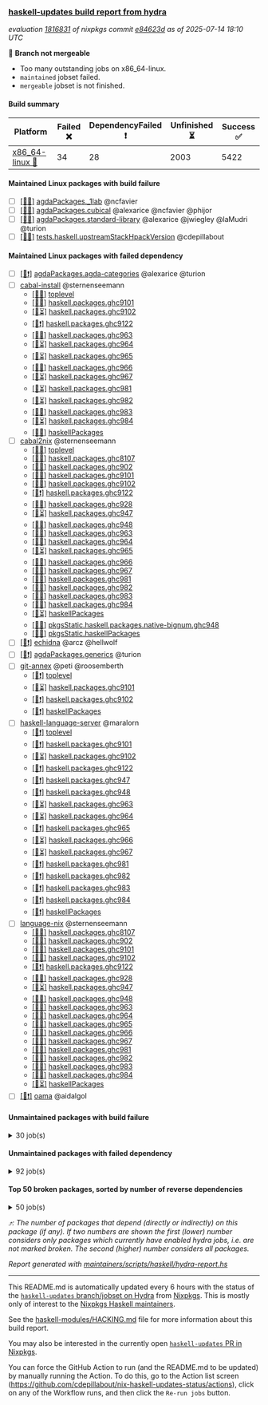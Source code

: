 ### [haskell-updates build report from hydra](https://hydra.nixos.org/jobset/nixpkgs/haskell-updates)
*evaluation [1816831](https://hydra.nixos.org/eval/1816831) of nixpkgs commit [e84623d](https://github.com/NixOS/nixpkgs/commits/e84623d33450a46eebc2b0ccdafef9d1e7f443cf) as of 2025-07-14 18:10 UTC*

🔴 **Branch not mergeable**
  * Too many outstanding jobs on x86_64-linux.
  * `maintained` jobset failed.
  * `mergeable` jobset is not finished.

#### Build summary

 | Platform | Failed ❌ | DependencyFailed ❗ | Unfinished ⏳ | Success ✅ | 
 | --- | --- | --- | --- | --- | 
 | [x86_64-linux 🐧](https://hydra.nixos.org/eval/1816831?filter=.x86_64-linux) | 34 | 28 | 2003 | 5422 | 
#### Maintained Linux packages with build failure
- [ ] [[🐧❌]](https://hydra.nixos.org/build/302351907) [agdaPackages._1lab](https://hydra.nixos.org/eval/1816831?filter=agdaPackages._1lab) @ncfavier
- [ ] [[🐧❌]](https://hydra.nixos.org/build/302351904) [agdaPackages.cubical](https://hydra.nixos.org/eval/1816831?filter=agdaPackages.cubical) @alexarice @ncfavier @phijor
- [ ] [[🐧❌]](https://hydra.nixos.org/build/302351901) [agdaPackages.standard-library](https://hydra.nixos.org/eval/1816831?filter=agdaPackages.standard-library) @alexarice @jwiegley @laMudri @turion
- [ ] [[🐧❌]](https://hydra.nixos.org/build/302300295) [tests.haskell.upstreamStackHpackVersion](https://hydra.nixos.org/eval/1816831?filter=tests.haskell.upstreamStackHpackVersion) @cdepillabout
#### Maintained Linux packages with failed dependency
- [ ] [[🐧❗]](https://hydra.nixos.org/build/302351903) [agdaPackages.agda-categories](https://hydra.nixos.org/eval/1816831?filter=agdaPackages.agda-categories) @alexarice @turion
- [ ] [cabal-install](https://hydra.nixos.org/eval/1816831?filter=cabal-install) @sternenseemann
  - [[🐧✅]](https://hydra.nixos.org/build/302292394) [toplevel](https://hydra.nixos.org/eval/1816831?filter=cabal-install)
  - [[🐧✅]](https://hydra.nixos.org/build/302292526) [haskell.packages.ghc9101](https://hydra.nixos.org/eval/1816831?filter=haskell.packages.ghc9101.cabal-install)
  - [[🐧⏳]](https://hydra.nixos.org/build/302292538) [haskell.packages.ghc9102](https://hydra.nixos.org/eval/1816831?filter=haskell.packages.ghc9102.cabal-install)
  - [[🐧❗]](https://hydra.nixos.org/build/302301027) [haskell.packages.ghc9122](https://hydra.nixos.org/eval/1816831?filter=haskell.packages.ghc9122.cabal-install)
  - [[🐧✅]](https://hydra.nixos.org/build/302292661) [haskell.packages.ghc963](https://hydra.nixos.org/eval/1816831?filter=haskell.packages.ghc963.cabal-install)
  - [[🐧⏳]](https://hydra.nixos.org/build/302292686) [haskell.packages.ghc964](https://hydra.nixos.org/eval/1816831?filter=haskell.packages.ghc964.cabal-install)
  - [[🐧⏳]](https://hydra.nixos.org/build/302292708) [haskell.packages.ghc965](https://hydra.nixos.org/eval/1816831?filter=haskell.packages.ghc965.cabal-install)
  - [[🐧✅]](https://hydra.nixos.org/build/302292730) [haskell.packages.ghc966](https://hydra.nixos.org/eval/1816831?filter=haskell.packages.ghc966.cabal-install)
  - [[🐧⏳]](https://hydra.nixos.org/build/302292741) [haskell.packages.ghc967](https://hydra.nixos.org/eval/1816831?filter=haskell.packages.ghc967.cabal-install)
  - [[🐧⏳]](https://hydra.nixos.org/build/302292780) [haskell.packages.ghc981](https://hydra.nixos.org/eval/1816831?filter=haskell.packages.ghc981.cabal-install)
  - [[🐧⏳]](https://hydra.nixos.org/build/302292790) [haskell.packages.ghc982](https://hydra.nixos.org/eval/1816831?filter=haskell.packages.ghc982.cabal-install)
  - [[🐧✅]](https://hydra.nixos.org/build/302292854) [haskell.packages.ghc983](https://hydra.nixos.org/eval/1816831?filter=haskell.packages.ghc983.cabal-install)
  - [[🐧⏳]](https://hydra.nixos.org/build/302292816) [haskell.packages.ghc984](https://hydra.nixos.org/eval/1816831?filter=haskell.packages.ghc984.cabal-install)
  - [[🐧✅]](https://hydra.nixos.org/build/302294164) [haskellPackages](https://hydra.nixos.org/eval/1816831?filter=haskellPackages.cabal-install)
- [ ] [cabal2nix](https://hydra.nixos.org/eval/1816831?filter=cabal2nix) @sternenseemann
  - [[🐧✅]](https://hydra.nixos.org/build/302292478) [toplevel](https://hydra.nixos.org/eval/1816831?filter=cabal2nix)
  - [[🐧✅]](https://hydra.nixos.org/build/302292493) [haskell.packages.ghc8107](https://hydra.nixos.org/eval/1816831?filter=haskell.packages.ghc8107.cabal2nix)
  - [[🐧✅]](https://hydra.nixos.org/build/302292550) [haskell.packages.ghc902](https://hydra.nixos.org/eval/1816831?filter=haskell.packages.ghc902.cabal2nix)
  - [[🐧✅]](https://hydra.nixos.org/build/302292535) [haskell.packages.ghc9101](https://hydra.nixos.org/eval/1816831?filter=haskell.packages.ghc9101.cabal2nix)
  - [[🐧✅]](https://hydra.nixos.org/build/302292558) [haskell.packages.ghc9102](https://hydra.nixos.org/eval/1816831?filter=haskell.packages.ghc9102.cabal2nix)
  - [[🐧❗]](https://hydra.nixos.org/build/302301029) [haskell.packages.ghc9122](https://hydra.nixos.org/eval/1816831?filter=haskell.packages.ghc9122.cabal2nix)
  - [[🐧✅]](https://hydra.nixos.org/build/302292614) [haskell.packages.ghc928](https://hydra.nixos.org/eval/1816831?filter=haskell.packages.ghc928.cabal2nix)
  - [[🐧⏳]](https://hydra.nixos.org/build/302292622) [haskell.packages.ghc947](https://hydra.nixos.org/eval/1816831?filter=haskell.packages.ghc947.cabal2nix)
  - [[🐧✅]](https://hydra.nixos.org/build/302292647) [haskell.packages.ghc948](https://hydra.nixos.org/eval/1816831?filter=haskell.packages.ghc948.cabal2nix)
  - [[🐧✅]](https://hydra.nixos.org/build/302292663) [haskell.packages.ghc963](https://hydra.nixos.org/eval/1816831?filter=haskell.packages.ghc963.cabal2nix)
  - [[🐧✅]](https://hydra.nixos.org/build/302292692) [haskell.packages.ghc964](https://hydra.nixos.org/eval/1816831?filter=haskell.packages.ghc964.cabal2nix)
  - [[🐧⏳]](https://hydra.nixos.org/build/302292716) [haskell.packages.ghc965](https://hydra.nixos.org/eval/1816831?filter=haskell.packages.ghc965.cabal2nix)
  - [[🐧✅]](https://hydra.nixos.org/build/302292748) [haskell.packages.ghc966](https://hydra.nixos.org/eval/1816831?filter=haskell.packages.ghc966.cabal2nix)
  - [[🐧✅]](https://hydra.nixos.org/build/302292756) [haskell.packages.ghc967](https://hydra.nixos.org/eval/1816831?filter=haskell.packages.ghc967.cabal2nix)
  - [[🐧✅]](https://hydra.nixos.org/build/302292800) [haskell.packages.ghc981](https://hydra.nixos.org/eval/1816831?filter=haskell.packages.ghc981.cabal2nix)
  - [[🐧✅]](https://hydra.nixos.org/build/302292809) [haskell.packages.ghc982](https://hydra.nixos.org/eval/1816831?filter=haskell.packages.ghc982.cabal2nix)
  - [[🐧✅]](https://hydra.nixos.org/build/302292906) [haskell.packages.ghc983](https://hydra.nixos.org/eval/1816831?filter=haskell.packages.ghc983.cabal2nix)
  - [[🐧✅]](https://hydra.nixos.org/build/302292817) [haskell.packages.ghc984](https://hydra.nixos.org/eval/1816831?filter=haskell.packages.ghc984.cabal2nix)
  - [[🐧⏳]](https://hydra.nixos.org/build/302294147) [haskellPackages](https://hydra.nixos.org/eval/1816831?filter=haskellPackages.cabal2nix)
  - [[🐧✅]](https://hydra.nixos.org/build/302300318) [pkgsStatic.haskell.packages.native-bignum.ghc948](https://hydra.nixos.org/eval/1816831?filter=pkgsStatic.haskell.packages.native-bignum.ghc948.cabal2nix)
  - [[🐧✅]](https://hydra.nixos.org/build/302300316) [pkgsStatic.haskellPackages](https://hydra.nixos.org/eval/1816831?filter=pkgsStatic.haskellPackages.cabal2nix)
- [ ] [[🐧❗]](https://hydra.nixos.org/build/302292479) [echidna](https://hydra.nixos.org/eval/1816831?filter=echidna) @arcz @hellwolf
- [ ] [[🐧❗]](https://hydra.nixos.org/build/302351906) [agdaPackages.generics](https://hydra.nixos.org/eval/1816831?filter=agdaPackages.generics) @turion
- [ ] [git-annex](https://hydra.nixos.org/eval/1816831?filter=git-annex) @peti @roosemberth
  - [[🐧❗]](https://hydra.nixos.org/build/302351909) [toplevel](https://hydra.nixos.org/eval/1816831?filter=git-annex)
  - [[🐧⏳]](https://hydra.nixos.org/build/302351910) [haskell.packages.ghc9101](https://hydra.nixos.org/eval/1816831?filter=haskell.packages.ghc9101.git-annex)
  - [[🐧❗]](https://hydra.nixos.org/build/302351911) [haskell.packages.ghc9102](https://hydra.nixos.org/eval/1816831?filter=haskell.packages.ghc9102.git-annex)
  - [[🐧❗]](https://hydra.nixos.org/build/302351927) [haskellPackages](https://hydra.nixos.org/eval/1816831?filter=haskellPackages.git-annex)
- [ ] [haskell-language-server](https://hydra.nixos.org/eval/1816831?filter=haskell-language-server) @maralorn
  - [[🐧❗]](https://hydra.nixos.org/build/302292933) [toplevel](https://hydra.nixos.org/eval/1816831?filter=haskell-language-server)
  - [[🐧❗]](https://hydra.nixos.org/build/302292586) [haskell.packages.ghc9101](https://hydra.nixos.org/eval/1816831?filter=haskell.packages.ghc9101.haskell-language-server)
  - [[🐧⏳]](https://hydra.nixos.org/build/302292599) [haskell.packages.ghc9102](https://hydra.nixos.org/eval/1816831?filter=haskell.packages.ghc9102.haskell-language-server)
  - [[🐧❗]](https://hydra.nixos.org/build/302301031) [haskell.packages.ghc9122](https://hydra.nixos.org/eval/1816831?filter=haskell.packages.ghc9122.haskell-language-server)
  - [[🐧❗]](https://hydra.nixos.org/build/302292660) [haskell.packages.ghc947](https://hydra.nixos.org/eval/1816831?filter=haskell.packages.ghc947.haskell-language-server)
  - [[🐧❗]](https://hydra.nixos.org/build/302292696) [haskell.packages.ghc948](https://hydra.nixos.org/eval/1816831?filter=haskell.packages.ghc948.haskell-language-server)
  - [[🐧⏳]](https://hydra.nixos.org/build/302292703) [haskell.packages.ghc963](https://hydra.nixos.org/eval/1816831?filter=haskell.packages.ghc963.haskell-language-server)
  - [[🐧⏳]](https://hydra.nixos.org/build/302292738) [haskell.packages.ghc964](https://hydra.nixos.org/eval/1816831?filter=haskell.packages.ghc964.haskell-language-server)
  - [[🐧❗]](https://hydra.nixos.org/build/302292776) [haskell.packages.ghc965](https://hydra.nixos.org/eval/1816831?filter=haskell.packages.ghc965.haskell-language-server)
  - [[🐧⏳]](https://hydra.nixos.org/build/302292782) [haskell.packages.ghc966](https://hydra.nixos.org/eval/1816831?filter=haskell.packages.ghc966.haskell-language-server)
  - [[🐧⏳]](https://hydra.nixos.org/build/302292811) [haskell.packages.ghc967](https://hydra.nixos.org/eval/1816831?filter=haskell.packages.ghc967.haskell-language-server)
  - [[🐧❗]](https://hydra.nixos.org/build/302293024) [haskell.packages.ghc981](https://hydra.nixos.org/eval/1816831?filter=haskell.packages.ghc981.haskell-language-server)
  - [[🐧❗]](https://hydra.nixos.org/build/302292897) [haskell.packages.ghc982](https://hydra.nixos.org/eval/1816831?filter=haskell.packages.ghc982.haskell-language-server)
  - [[🐧❗]](https://hydra.nixos.org/build/302293753) [haskell.packages.ghc983](https://hydra.nixos.org/eval/1816831?filter=haskell.packages.ghc983.haskell-language-server)
  - [[🐧❗]](https://hydra.nixos.org/build/302292938) [haskell.packages.ghc984](https://hydra.nixos.org/eval/1816831?filter=haskell.packages.ghc984.haskell-language-server)
  - [[🐧❗]](https://hydra.nixos.org/build/302296037) [haskellPackages](https://hydra.nixos.org/eval/1816831?filter=haskellPackages.haskell-language-server)
- [ ] [language-nix](https://hydra.nixos.org/eval/1816831?filter=language-nix) @sternenseemann
  - [[🐧✅]](https://hydra.nixos.org/build/302292487) [haskell.packages.ghc8107](https://hydra.nixos.org/eval/1816831?filter=haskell.packages.ghc8107.language-nix)
  - [[🐧✅]](https://hydra.nixos.org/build/302292517) [haskell.packages.ghc902](https://hydra.nixos.org/eval/1816831?filter=haskell.packages.ghc902.language-nix)
  - [[🐧✅]](https://hydra.nixos.org/build/302292518) [haskell.packages.ghc9101](https://hydra.nixos.org/eval/1816831?filter=haskell.packages.ghc9101.language-nix)
  - [[🐧✅]](https://hydra.nixos.org/build/302292544) [haskell.packages.ghc9102](https://hydra.nixos.org/eval/1816831?filter=haskell.packages.ghc9102.language-nix)
  - [[🐧❗]](https://hydra.nixos.org/build/302301026) [haskell.packages.ghc9122](https://hydra.nixos.org/eval/1816831?filter=haskell.packages.ghc9122.language-nix)
  - [[🐧✅]](https://hydra.nixos.org/build/302292590) [haskell.packages.ghc928](https://hydra.nixos.org/eval/1816831?filter=haskell.packages.ghc928.language-nix)
  - [[🐧⏳]](https://hydra.nixos.org/build/302292601) [haskell.packages.ghc947](https://hydra.nixos.org/eval/1816831?filter=haskell.packages.ghc947.language-nix)
  - [[🐧✅]](https://hydra.nixos.org/build/302292635) [haskell.packages.ghc948](https://hydra.nixos.org/eval/1816831?filter=haskell.packages.ghc948.language-nix)
  - [[🐧✅]](https://hydra.nixos.org/build/302292648) [haskell.packages.ghc963](https://hydra.nixos.org/eval/1816831?filter=haskell.packages.ghc963.language-nix)
  - [[🐧✅]](https://hydra.nixos.org/build/302292675) [haskell.packages.ghc964](https://hydra.nixos.org/eval/1816831?filter=haskell.packages.ghc964.language-nix)
  - [[🐧✅]](https://hydra.nixos.org/build/302292700) [haskell.packages.ghc965](https://hydra.nixos.org/eval/1816831?filter=haskell.packages.ghc965.language-nix)
  - [[🐧✅]](https://hydra.nixos.org/build/302292724) [haskell.packages.ghc966](https://hydra.nixos.org/eval/1816831?filter=haskell.packages.ghc966.language-nix)
  - [[🐧✅]](https://hydra.nixos.org/build/302292739) [haskell.packages.ghc967](https://hydra.nixos.org/eval/1816831?filter=haskell.packages.ghc967.language-nix)
  - [[🐧✅]](https://hydra.nixos.org/build/302292772) [haskell.packages.ghc981](https://hydra.nixos.org/eval/1816831?filter=haskell.packages.ghc981.language-nix)
  - [[🐧✅]](https://hydra.nixos.org/build/302292788) [haskell.packages.ghc982](https://hydra.nixos.org/eval/1816831?filter=haskell.packages.ghc982.language-nix)
  - [[🐧✅]](https://hydra.nixos.org/build/302292840) [haskell.packages.ghc983](https://hydra.nixos.org/eval/1816831?filter=haskell.packages.ghc983.language-nix)
  - [[🐧✅]](https://hydra.nixos.org/build/302292830) [haskell.packages.ghc984](https://hydra.nixos.org/eval/1816831?filter=haskell.packages.ghc984.language-nix)
  - [[🐧⏳]](https://hydra.nixos.org/build/302296795) [haskellPackages](https://hydra.nixos.org/eval/1816831?filter=haskellPackages.language-nix)
- [ ] [[🐧❗]](https://hydra.nixos.org/build/302301038) [oama](https://hydra.nixos.org/eval/1816831?filter=oama) @aidalgol
#### Unmaintained packages with build failure
<details><summary>30 job(s) </summary>

- [ ] [[🐧❌]](https://hydra.nixos.org/build/302297921) [haskellPackages.pms-domain-model](https://hydra.nixos.org/eval/1816831?filter=haskellPackages.pms-domain-model)  ⤴️ 10 | 10
- [ ] [[🐧❌]](https://hydra.nixos.org/build/302295498) [haskellPackages.ghcide](https://hydra.nixos.org/eval/1816831?filter=haskellPackages.ghcide)  ⤴️ 2 | 26
- [ ] [[🐧❌]](https://hydra.nixos.org/build/302301035) [haskellPackages.llvm-extra](https://hydra.nixos.org/eval/1816831?filter=haskellPackages.llvm-extra)  ⤴️ 2 | 5
- [ ] [[🐧❌]](https://hydra.nixos.org/build/302299996) [haskellPackages.xml-picklers](https://hydra.nixos.org/eval/1816831?filter=haskellPackages.xml-picklers)  ⤴️ 1 | 9
- [ ] [[🐧❌]](https://hydra.nixos.org/build/302296046) [haskellPackages.haskell-pgmq](https://hydra.nixos.org/eval/1816831?filter=haskellPackages.haskell-pgmq)  ⤴️ 1 | 1
- [ ] [[🐧❌]](https://hydra.nixos.org/build/302298642) [haskellPackages.servant-routes](https://hydra.nixos.org/eval/1816831?filter=haskellPackages.servant-routes)  ⤴️ 1 | 1
- [ ] [[🐧❌]](https://hydra.nixos.org/build/302296692) [haskellPackages.json-rpc](https://hydra.nixos.org/eval/1816831?filter=haskellPackages.json-rpc)  ⤴️ 0 | 2
- [ ] [[🐧❌]](https://hydra.nixos.org/build/302299631) [haskellPackages.typelet](https://hydra.nixos.org/eval/1816831?filter=haskellPackages.typelet)  ⤴️ 0 | 1
- [ ] [[🐧❌]](https://hydra.nixos.org/build/302293056) [haskellPackages.Lazy-Pbkdf2](https://hydra.nixos.org/eval/1816831?filter=haskellPackages.Lazy-Pbkdf2) 
- [ ] [[🐧❌]](https://hydra.nixos.org/build/302293195) [haskellPackages.ac-library-hs](https://hydra.nixos.org/eval/1816831?filter=haskellPackages.ac-library-hs) 
- [ ] [[🐧❌]](https://hydra.nixos.org/build/302293409) [haskellPackages.amazonka-cur](https://hydra.nixos.org/eval/1816831?filter=haskellPackages.amazonka-cur) 
- [ ] [[🐧❌]](https://hydra.nixos.org/build/302293734) [haskellPackages.ascii85x](https://hydra.nixos.org/eval/1816831?filter=haskellPackages.ascii85x) 
- [ ] [[🐧❌]](https://hydra.nixos.org/build/302293880) [haskellPackages.aws-academy-grade-exporter](https://hydra.nixos.org/eval/1816831?filter=haskellPackages.aws-academy-grade-exporter) 
- [ ] [[🐧❌]](https://hydra.nixos.org/build/302294196) [haskellPackages.cauldron](https://hydra.nixos.org/eval/1816831?filter=haskellPackages.cauldron) 
- [ ] [[🐧❌]](https://hydra.nixos.org/build/302294489) [haskellPackages.convex-schema-parser](https://hydra.nixos.org/eval/1816831?filter=haskellPackages.convex-schema-parser) 
- [ ] [[🐧❌]](https://hydra.nixos.org/build/302295108) [haskellPackages.exotic-list-monads](https://hydra.nixos.org/eval/1816831?filter=haskellPackages.exotic-list-monads) 
- [ ] [[🐧❌]](https://hydra.nixos.org/build/302295471) [haskellPackages.ghc-hie](https://hydra.nixos.org/eval/1816831?filter=haskellPackages.ghc-hie) 
- [ ] [[🐧❌]](https://hydra.nixos.org/build/302295542) [haskellPackages.gi-clutter](https://hydra.nixos.org/eval/1816831?filter=haskellPackages.gi-clutter) 
- [ ] [[🐧❌]](https://hydra.nixos.org/build/302295595) [haskellPackages.ginger2](https://hydra.nixos.org/eval/1816831?filter=haskellPackages.ginger2) 
- [ ] [[🐧❌]](https://hydra.nixos.org/build/302296051) [haskellPackages.haskell-bee-redis](https://hydra.nixos.org/eval/1816831?filter=haskellPackages.haskell-bee-redis) 
- [ ] [[🐧❌]](https://hydra.nixos.org/build/302296040) [haskellPackages.hblosc](https://hydra.nixos.org/eval/1816831?filter=haskellPackages.hblosc) 
- [ ] [[🐧❌]](https://hydra.nixos.org/build/302296077) [haskellPackages.hedgehog-extras](https://hydra.nixos.org/eval/1816831?filter=haskellPackages.hedgehog-extras) 
- [ ] [[🐧❌]](https://hydra.nixos.org/build/302296119) [haskellPackages.hiedb-plugin](https://hydra.nixos.org/eval/1816831?filter=haskellPackages.hiedb-plugin) 
- [ ] [[🐧❌]](https://hydra.nixos.org/build/302296497) [haskellPackages.if-instance](https://hydra.nixos.org/eval/1816831?filter=haskellPackages.if-instance) 
- [ ] [[🐧❌]](https://hydra.nixos.org/build/302297143) [haskellPackages.mcp-server](https://hydra.nixos.org/eval/1816831?filter=haskellPackages.mcp-server) 
- [ ] [[🐧❌]](https://hydra.nixos.org/build/302297703) [haskellPackages.ox-arrays](https://hydra.nixos.org/eval/1816831?filter=haskellPackages.ox-arrays) 
- [ ] [[🐧❌]](https://hydra.nixos.org/build/302297684) [haskellPackages.packed-data](https://hydra.nixos.org/eval/1816831?filter=haskellPackages.packed-data) 
- [ ] [[🐧❌]](https://hydra.nixos.org/build/302298613) [haskellPackages.servant-event-stream](https://hydra.nixos.org/eval/1816831?filter=haskellPackages.servant-event-stream) 
- [ ] [[🐧❌]](https://hydra.nixos.org/build/302298893) [haskellPackages.sop-satisfier](https://hydra.nixos.org/eval/1816831?filter=haskellPackages.sop-satisfier) 
- [ ] [[🐧❌]](https://hydra.nixos.org/build/302299549) [haskellPackages.twee](https://hydra.nixos.org/eval/1816831?filter=haskellPackages.twee) 
</details>

#### Unmaintained packages with failed dependency
<details><summary>92 job(s) </summary>

- [ ] [ghc-lib-parser-ex](https://hydra.nixos.org/eval/1816831?filter=ghc-lib-parser-ex)  ⤴️ 16 | 44
  - [[🐧✅]](https://hydra.nixos.org/build/302292477) [haskell.packages.ghc8107](https://hydra.nixos.org/eval/1816831?filter=haskell.packages.ghc8107.ghc-lib-parser-ex)
  - [[🐧✅]](https://hydra.nixos.org/build/302292513) [haskell.packages.ghc902](https://hydra.nixos.org/eval/1816831?filter=haskell.packages.ghc902.ghc-lib-parser-ex)
  - [[🐧✅]](https://hydra.nixos.org/build/302292512) [haskell.packages.ghc9101](https://hydra.nixos.org/eval/1816831?filter=haskell.packages.ghc9101.ghc-lib-parser-ex)
  - [[🐧⏳]](https://hydra.nixos.org/build/302292529) [haskell.packages.ghc9102](https://hydra.nixos.org/eval/1816831?filter=haskell.packages.ghc9102.ghc-lib-parser-ex)
  - [[🐧❗]](https://hydra.nixos.org/build/302301025) [haskell.packages.ghc9122](https://hydra.nixos.org/eval/1816831?filter=haskell.packages.ghc9122.ghc-lib-parser-ex)
  - [[🐧✅]](https://hydra.nixos.org/build/302292588) [haskell.packages.ghc928](https://hydra.nixos.org/eval/1816831?filter=haskell.packages.ghc928.ghc-lib-parser-ex)
  - [[🐧✅]](https://hydra.nixos.org/build/302292597) [haskell.packages.ghc947](https://hydra.nixos.org/eval/1816831?filter=haskell.packages.ghc947.ghc-lib-parser-ex)
  - [[🐧✅]](https://hydra.nixos.org/build/302292631) [haskell.packages.ghc948](https://hydra.nixos.org/eval/1816831?filter=haskell.packages.ghc948.ghc-lib-parser-ex)
  - [[🐧⏳]](https://hydra.nixos.org/build/302292645) [haskell.packages.ghc963](https://hydra.nixos.org/eval/1816831?filter=haskell.packages.ghc963.ghc-lib-parser-ex)
  - [[🐧✅]](https://hydra.nixos.org/build/302292674) [haskell.packages.ghc964](https://hydra.nixos.org/eval/1816831?filter=haskell.packages.ghc964.ghc-lib-parser-ex)
  - [[🐧✅]](https://hydra.nixos.org/build/302292698) [haskell.packages.ghc965](https://hydra.nixos.org/eval/1816831?filter=haskell.packages.ghc965.ghc-lib-parser-ex)
  - [[🐧✅]](https://hydra.nixos.org/build/302292722) [haskell.packages.ghc966](https://hydra.nixos.org/eval/1816831?filter=haskell.packages.ghc966.ghc-lib-parser-ex)
  - [[🐧✅]](https://hydra.nixos.org/build/302292734) [haskell.packages.ghc967](https://hydra.nixos.org/eval/1816831?filter=haskell.packages.ghc967.ghc-lib-parser-ex)
  - [[🐧✅]](https://hydra.nixos.org/build/302292771) [haskell.packages.ghc981](https://hydra.nixos.org/eval/1816831?filter=haskell.packages.ghc981.ghc-lib-parser-ex)
  - [[🐧✅]](https://hydra.nixos.org/build/302292789) [haskell.packages.ghc982](https://hydra.nixos.org/eval/1816831?filter=haskell.packages.ghc982.ghc-lib-parser-ex)
  - [[🐧✅]](https://hydra.nixos.org/build/302292836) [haskell.packages.ghc983](https://hydra.nixos.org/eval/1816831?filter=haskell.packages.ghc983.ghc-lib-parser-ex)
  - [[🐧✅]](https://hydra.nixos.org/build/302292823) [haskell.packages.ghc984](https://hydra.nixos.org/eval/1816831?filter=haskell.packages.ghc984.ghc-lib-parser-ex)
  - [[🐧✅]](https://hydra.nixos.org/build/302295463) [haskellPackages](https://hydra.nixos.org/eval/1816831?filter=haskellPackages.ghc-lib-parser-ex)
- [ ] [hpack](https://hydra.nixos.org/eval/1816831?filter=hpack)  ⤴️ 3 | 14
  - [[🐧✅]](https://hydra.nixos.org/build/302300168) [toplevel](https://hydra.nixos.org/eval/1816831?filter=hpack)
  - [[🐧✅]](https://hydra.nixos.org/build/302292491) [haskell.packages.ghc8107](https://hydra.nixos.org/eval/1816831?filter=haskell.packages.ghc8107.hpack)
  - [[🐧✅]](https://hydra.nixos.org/build/302292534) [haskell.packages.ghc902](https://hydra.nixos.org/eval/1816831?filter=haskell.packages.ghc902.hpack)
  - [[🐧✅]](https://hydra.nixos.org/build/302292532) [haskell.packages.ghc9101](https://hydra.nixos.org/eval/1816831?filter=haskell.packages.ghc9101.hpack)
  - [[🐧✅]](https://hydra.nixos.org/build/302292554) [haskell.packages.ghc9102](https://hydra.nixos.org/eval/1816831?filter=haskell.packages.ghc9102.hpack)
  - [[🐧❗]](https://hydra.nixos.org/build/302301028) [haskell.packages.ghc9122](https://hydra.nixos.org/eval/1816831?filter=haskell.packages.ghc9122.hpack)
  - [[🐧✅]](https://hydra.nixos.org/build/302292608) [haskell.packages.ghc928](https://hydra.nixos.org/eval/1816831?filter=haskell.packages.ghc928.hpack)
  - [[🐧⏳]](https://hydra.nixos.org/build/302292617) [haskell.packages.ghc947](https://hydra.nixos.org/eval/1816831?filter=haskell.packages.ghc947.hpack)
  - [[🐧✅]](https://hydra.nixos.org/build/302292641) [haskell.packages.ghc948](https://hydra.nixos.org/eval/1816831?filter=haskell.packages.ghc948.hpack)
  - [[🐧✅]](https://hydra.nixos.org/build/302292662) [haskell.packages.ghc963](https://hydra.nixos.org/eval/1816831?filter=haskell.packages.ghc963.hpack)
  - [[🐧✅]](https://hydra.nixos.org/build/302292685) [haskell.packages.ghc964](https://hydra.nixos.org/eval/1816831?filter=haskell.packages.ghc964.hpack)
  - [[🐧✅]](https://hydra.nixos.org/build/302292711) [haskell.packages.ghc965](https://hydra.nixos.org/eval/1816831?filter=haskell.packages.ghc965.hpack)
  - [[🐧✅]](https://hydra.nixos.org/build/302292744) [haskell.packages.ghc966](https://hydra.nixos.org/eval/1816831?filter=haskell.packages.ghc966.hpack)
  - [[🐧✅]](https://hydra.nixos.org/build/302292752) [haskell.packages.ghc967](https://hydra.nixos.org/eval/1816831?filter=haskell.packages.ghc967.hpack)
  - [[🐧✅]](https://hydra.nixos.org/build/302292792) [haskell.packages.ghc981](https://hydra.nixos.org/eval/1816831?filter=haskell.packages.ghc981.hpack)
  - [[🐧✅]](https://hydra.nixos.org/build/302292805) [haskell.packages.ghc982](https://hydra.nixos.org/eval/1816831?filter=haskell.packages.ghc982.hpack)
  - [[🐧✅]](https://hydra.nixos.org/build/302292896) [haskell.packages.ghc983](https://hydra.nixos.org/eval/1816831?filter=haskell.packages.ghc983.hpack)
  - [[🐧⏳]](https://hydra.nixos.org/build/302292827) [haskell.packages.ghc984](https://hydra.nixos.org/eval/1816831?filter=haskell.packages.ghc984.hpack)
  - [[🐧✅]](https://hydra.nixos.org/build/302296215) [haskellPackages](https://hydra.nixos.org/eval/1816831?filter=haskellPackages.hpack)
- [ ] [hoogle](https://hydra.nixos.org/eval/1816831?filter=hoogle)  ⤴️ 1 | 5
  - [[🐧⏳]](https://hydra.nixos.org/build/302292496) [haskell.packages.ghc8107](https://hydra.nixos.org/eval/1816831?filter=haskell.packages.ghc8107.hoogle)
  - [[🐧✅]](https://hydra.nixos.org/build/302292542) [haskell.packages.ghc902](https://hydra.nixos.org/eval/1816831?filter=haskell.packages.ghc902.hoogle)
  - [[🐧✅]](https://hydra.nixos.org/build/302292545) [haskell.packages.ghc9101](https://hydra.nixos.org/eval/1816831?filter=haskell.packages.ghc9101.hoogle)
  - [[🐧✅]](https://hydra.nixos.org/build/302292566) [haskell.packages.ghc9102](https://hydra.nixos.org/eval/1816831?filter=haskell.packages.ghc9102.hoogle)
  - [[🐧❗]](https://hydra.nixos.org/build/302301030) [haskell.packages.ghc9122](https://hydra.nixos.org/eval/1816831?filter=haskell.packages.ghc9122.hoogle)
  - [[🐧⏳]](https://hydra.nixos.org/build/302292619) [haskell.packages.ghc928](https://hydra.nixos.org/eval/1816831?filter=haskell.packages.ghc928.hoogle)
  - [[🐧✅]](https://hydra.nixos.org/build/302292623) [haskell.packages.ghc947](https://hydra.nixos.org/eval/1816831?filter=haskell.packages.ghc947.hoogle)
  - [[🐧✅]](https://hydra.nixos.org/build/302292657) [haskell.packages.ghc948](https://hydra.nixos.org/eval/1816831?filter=haskell.packages.ghc948.hoogle)
  - [[🐧✅]](https://hydra.nixos.org/build/302292673) [haskell.packages.ghc963](https://hydra.nixos.org/eval/1816831?filter=haskell.packages.ghc963.hoogle)
  - [[🐧✅]](https://hydra.nixos.org/build/302292689) [haskell.packages.ghc964](https://hydra.nixos.org/eval/1816831?filter=haskell.packages.ghc964.hoogle)
  - [[🐧✅]](https://hydra.nixos.org/build/302292735) [haskell.packages.ghc965](https://hydra.nixos.org/eval/1816831?filter=haskell.packages.ghc965.hoogle)
  - [[🐧✅]](https://hydra.nixos.org/build/302292757) [haskell.packages.ghc966](https://hydra.nixos.org/eval/1816831?filter=haskell.packages.ghc966.hoogle)
  - [[🐧✅]](https://hydra.nixos.org/build/302292767) [haskell.packages.ghc967](https://hydra.nixos.org/eval/1816831?filter=haskell.packages.ghc967.hoogle)
  - [[🐧✅]](https://hydra.nixos.org/build/302292820) [haskell.packages.ghc981](https://hydra.nixos.org/eval/1816831?filter=haskell.packages.ghc981.hoogle)
  - [[🐧⏳]](https://hydra.nixos.org/build/302292833) [haskell.packages.ghc982](https://hydra.nixos.org/eval/1816831?filter=haskell.packages.ghc982.hoogle)
  - [[🐧✅]](https://hydra.nixos.org/build/302293033) [haskell.packages.ghc983](https://hydra.nixos.org/eval/1816831?filter=haskell.packages.ghc983.hoogle)
  - [[🐧✅]](https://hydra.nixos.org/build/302292826) [haskell.packages.ghc984](https://hydra.nixos.org/eval/1816831?filter=haskell.packages.ghc984.hoogle)
  - [[🐧✅]](https://hydra.nixos.org/build/302296197) [haskellPackages](https://hydra.nixos.org/eval/1816831?filter=haskellPackages.hoogle)
- [ ] [[🐧❗]](https://hydra.nixos.org/build/302296165) [haskellPackages.hls-test-utils](https://hydra.nixos.org/eval/1816831?filter=haskellPackages.hls-test-utils)  ⤴️ 1 | 1
- [ ] [[🐧❗]](https://hydra.nixos.org/build/302297949) [haskellPackages.pontarius-xmpp](https://hydra.nixos.org/eval/1816831?filter=haskellPackages.pontarius-xmpp)  ⤴️ 0 | 4
- [ ] [cabal2nix-unstable](https://hydra.nixos.org/eval/1816831?filter=cabal2nix-unstable) 
  - [[🐧❗]](https://hydra.nixos.org/build/302292514) [haskell.packages.ghc8107](https://hydra.nixos.org/eval/1816831?filter=haskell.packages.ghc8107.cabal2nix-unstable)
  - [[🐧❗]](https://hydra.nixos.org/build/302292562) [haskell.packages.ghc902](https://hydra.nixos.org/eval/1816831?filter=haskell.packages.ghc902.cabal2nix-unstable)
  - [[🐧⏳]](https://hydra.nixos.org/build/302292555) [haskell.packages.ghc9101](https://hydra.nixos.org/eval/1816831?filter=haskell.packages.ghc9101.cabal2nix-unstable)
  - [[🐧✅]](https://hydra.nixos.org/build/302292577) [haskell.packages.ghc9102](https://hydra.nixos.org/eval/1816831?filter=haskell.packages.ghc9102.cabal2nix-unstable)
  - [[🐧⏳]](https://hydra.nixos.org/build/302301032) [haskell.packages.ghc9122](https://hydra.nixos.org/eval/1816831?filter=haskell.packages.ghc9122.cabal2nix-unstable)
  - [[🐧⏳]](https://hydra.nixos.org/build/302292625) [haskell.packages.ghc928](https://hydra.nixos.org/eval/1816831?filter=haskell.packages.ghc928.cabal2nix-unstable)
  - [[🐧⏳]](https://hydra.nixos.org/build/302292632) [haskell.packages.ghc947](https://hydra.nixos.org/eval/1816831?filter=haskell.packages.ghc947.cabal2nix-unstable)
  - [[🐧⏳]](https://hydra.nixos.org/build/302292666) [haskell.packages.ghc948](https://hydra.nixos.org/eval/1816831?filter=haskell.packages.ghc948.cabal2nix-unstable)
  - [[🐧✅]](https://hydra.nixos.org/build/302292679) [haskell.packages.ghc963](https://hydra.nixos.org/eval/1816831?filter=haskell.packages.ghc963.cabal2nix-unstable)
  - [[🐧⏳]](https://hydra.nixos.org/build/302292690) [haskell.packages.ghc964](https://hydra.nixos.org/eval/1816831?filter=haskell.packages.ghc964.cabal2nix-unstable)
  - [[🐧⏳]](https://hydra.nixos.org/build/302292723) [haskell.packages.ghc965](https://hydra.nixos.org/eval/1816831?filter=haskell.packages.ghc965.cabal2nix-unstable)
  - [[🐧⏳]](https://hydra.nixos.org/build/302292765) [haskell.packages.ghc966](https://hydra.nixos.org/eval/1816831?filter=haskell.packages.ghc966.cabal2nix-unstable)
  - [[🐧⏳]](https://hydra.nixos.org/build/302292766) [haskell.packages.ghc967](https://hydra.nixos.org/eval/1816831?filter=haskell.packages.ghc967.cabal2nix-unstable)
  - [[🐧⏳]](https://hydra.nixos.org/build/302292803) [haskell.packages.ghc981](https://hydra.nixos.org/eval/1816831?filter=haskell.packages.ghc981.cabal2nix-unstable)
  - [[🐧✅]](https://hydra.nixos.org/build/302292804) [haskell.packages.ghc982](https://hydra.nixos.org/eval/1816831?filter=haskell.packages.ghc982.cabal2nix-unstable)
  - [[🐧✅]](https://hydra.nixos.org/build/302292983) [haskell.packages.ghc983](https://hydra.nixos.org/eval/1816831?filter=haskell.packages.ghc983.cabal2nix-unstable)
  - [[🐧✅]](https://hydra.nixos.org/build/302292861) [haskell.packages.ghc984](https://hydra.nixos.org/eval/1816831?filter=haskell.packages.ghc984.cabal2nix-unstable)
  - [[🐧⏳]](https://hydra.nixos.org/build/302294194) [haskellPackages](https://hydra.nixos.org/eval/1816831?filter=haskellPackages.cabal2nix-unstable)
- [ ] [[🐧❗]](https://hydra.nixos.org/build/302351902) [agdaPackages.functional-linear-algebra](https://hydra.nixos.org/eval/1816831?filter=agdaPackages.functional-linear-algebra) 
- [ ] [[🐧❗]](https://hydra.nixos.org/build/302296056) [haskellPackages.haskell-bee-pgmq](https://hydra.nixos.org/eval/1816831?filter=haskellPackages.haskell-bee-pgmq) 
- [ ] [[🐧❗]](https://hydra.nixos.org/build/302296928) [haskellPackages.lambdabot-xmpp](https://hydra.nixos.org/eval/1816831?filter=haskellPackages.lambdabot-xmpp) 
- [ ] [[🐧❗]](https://hydra.nixos.org/build/302351963) [maintained](https://hydra.nixos.org/eval/1816831?filter=maintained) 
- [ ] [[🐧❗]](https://hydra.nixos.org/build/302297932) [haskellPackages.pms-domain-service](https://hydra.nixos.org/eval/1816831?filter=haskellPackages.pms-domain-service) 
- [ ] [[🐧❗]](https://hydra.nixos.org/build/302297929) [haskellPackages.pms-infra-cmdrun](https://hydra.nixos.org/eval/1816831?filter=haskellPackages.pms-infra-cmdrun) 
- [ ] [[🐧❗]](https://hydra.nixos.org/build/302297986) [haskellPackages.pms-infra-procspawn](https://hydra.nixos.org/eval/1816831?filter=haskellPackages.pms-infra-procspawn) 
- [ ] [[🐧❗]](https://hydra.nixos.org/build/302297959) [haskellPackages.pms-infra-socket](https://hydra.nixos.org/eval/1816831?filter=haskellPackages.pms-infra-socket) 
- [ ] [[🐧❗]](https://hydra.nixos.org/build/302297941) [haskellPackages.pms-infra-watch](https://hydra.nixos.org/eval/1816831?filter=haskellPackages.pms-infra-watch) 
- [ ] [[🐧❗]](https://hydra.nixos.org/build/302297937) [haskellPackages.pms-ui-notification](https://hydra.nixos.org/eval/1816831?filter=haskellPackages.pms-ui-notification) 
- [ ] [[🐧❗]](https://hydra.nixos.org/build/302297957) [haskellPackages.pms-ui-request](https://hydra.nixos.org/eval/1816831?filter=haskellPackages.pms-ui-request) 
- [ ] [[🐧❗]](https://hydra.nixos.org/build/302297965) [haskellPackages.pms-ui-response](https://hydra.nixos.org/eval/1816831?filter=haskellPackages.pms-ui-response) 
- [ ] [[🐧❗]](https://hydra.nixos.org/build/302298163) [haskellPackages.pty-mcp-server](https://hydra.nixos.org/eval/1816831?filter=haskellPackages.pty-mcp-server) 
</details>

#### Top 50 broken packages, sorted by number of reverse dependencies
<details><summary>50 job(s) </summary>

[haskell98](https://packdeps.haskellers.com/reverse/haskell98) ⤴️ 152  
[failure](https://packdeps.haskellers.com/reverse/failure) ⤴️ 72  
[enumerator](https://packdeps.haskellers.com/reverse/enumerator) ⤴️ 56  
[connection](https://packdeps.haskellers.com/reverse/connection) ⤴️ 49  
[util](https://packdeps.haskellers.com/reverse/util) ⤴️ 49  
[derive](https://packdeps.haskellers.com/reverse/derive) ⤴️ 48  
[fclabels](https://packdeps.haskellers.com/reverse/fclabels) ⤴️ 47  
[syb-with-class](https://packdeps.haskellers.com/reverse/syb-with-class) ⤴️ 42  
[MonadCatchIO-transformers](https://packdeps.haskellers.com/reverse/MonadCatchIO-transformers) ⤴️ 41  
[TypeCompose](https://packdeps.haskellers.com/reverse/TypeCompose) ⤴️ 41  
[PrimitiveArray](https://packdeps.haskellers.com/reverse/PrimitiveArray) ⤴️ 35  
[crypto-random](https://packdeps.haskellers.com/reverse/crypto-random) ⤴️ 35  
[dual](https://packdeps.haskellers.com/reverse/dual) ⤴️ 32  
[hsp](https://packdeps.haskellers.com/reverse/hsp) ⤴️ 32  
[language-ecmascript](https://packdeps.haskellers.com/reverse/language-ecmascript) ⤴️ 31  
[iteratee](https://packdeps.haskellers.com/reverse/iteratee) ⤴️ 29  
[composite-base](https://packdeps.haskellers.com/reverse/composite-base) ⤴️ 28  
[regexpr](https://packdeps.haskellers.com/reverse/regexpr) ⤴️ 27  
[text-format](https://packdeps.haskellers.com/reverse/text-format) ⤴️ 27  
[crypto-numbers](https://packdeps.haskellers.com/reverse/crypto-numbers) ⤴️ 25  
[either-unwrap](https://packdeps.haskellers.com/reverse/either-unwrap) ⤴️ 25  
[Crypto](https://packdeps.haskellers.com/reverse/Crypto) ⤴️ 22  
[crypto-pubkey](https://packdeps.haskellers.com/reverse/crypto-pubkey) ⤴️ 22  
[haskelldb](https://packdeps.haskellers.com/reverse/haskelldb) ⤴️ 22  
[wxdirect](https://packdeps.haskellers.com/reverse/wxdirect) ⤴️ 22  
[BiobaseTypes](https://packdeps.haskellers.com/reverse/BiobaseTypes) ⤴️ 21  
[alg](https://packdeps.haskellers.com/reverse/alg) ⤴️ 21  
[hw-rankselect-base](https://packdeps.haskellers.com/reverse/hw-rankselect-base) ⤴️ 21  
[libxml-sax](https://packdeps.haskellers.com/reverse/libxml-sax) ⤴️ 21  
[wxc](https://packdeps.haskellers.com/reverse/wxc) ⤴️ 21  
[biocore](https://packdeps.haskellers.com/reverse/biocore) ⤴️ 20  
[hw-excess](https://packdeps.haskellers.com/reverse/hw-excess) ⤴️ 20  
[reform](https://packdeps.haskellers.com/reverse/reform) ⤴️ 20  
[wxcore](https://packdeps.haskellers.com/reverse/wxcore) ⤴️ 20  
[attoparsec-enumerator](https://packdeps.haskellers.com/reverse/attoparsec-enumerator) ⤴️ 19  
[cprng-aes](https://packdeps.haskellers.com/reverse/cprng-aes) ⤴️ 19  
[fay](https://packdeps.haskellers.com/reverse/fay) ⤴️ 19  
[harp](https://packdeps.haskellers.com/reverse/harp) ⤴️ 19  
[hsx2hs](https://packdeps.haskellers.com/reverse/hsx2hs) ⤴️ 19  
[hw-balancedparens](https://packdeps.haskellers.com/reverse/hw-balancedparens) ⤴️ 19  
[ixset](https://packdeps.haskellers.com/reverse/ixset) ⤴️ 19  
[mmsyn2](https://packdeps.haskellers.com/reverse/mmsyn2) ⤴️ 19  
[wx](https://packdeps.haskellers.com/reverse/wx) ⤴️ 19  
[BiobaseENA](https://packdeps.haskellers.com/reverse/BiobaseENA) ⤴️ 18  
[asn1-data](https://packdeps.haskellers.com/reverse/asn1-data) ⤴️ 18  
[bytestring-show](https://packdeps.haskellers.com/reverse/bytestring-show) ⤴️ 18  
[dbus-core](https://packdeps.haskellers.com/reverse/dbus-core) ⤴️ 18  
[digit](https://packdeps.haskellers.com/reverse/digit) ⤴️ 18  
[gtksourceview2](https://packdeps.haskellers.com/reverse/gtksourceview2) ⤴️ 18  
[hw-rankselect](https://packdeps.haskellers.com/reverse/hw-rankselect) ⤴️ 18  
</details>


*⤴️: The number of packages that depend (directly or indirectly) on this package (if any). If two numbers are shown the first (lower) number considers only packages which currently have enabled hydra jobs, i.e. are not marked broken. The second (higher) number considers all packages.*

*Report generated with [maintainers/scripts/haskell/hydra-report.hs](https://github.com/NixOS/nixpkgs/blob/haskell-updates/maintainers/scripts/haskell/hydra-report.hs)*


----------------------------------------------------------------------

This README.md is automatically updated every 6 hours with the status of the
[`haskell-updates` branch/jobset on Hydra](https://hydra.nixos.org/jobset/nixpkgs/haskell-updates)
from [Nixpkgs](https://github.com/NixOS/nixpkgs).  This is mostly only of
interest to the [Nixpkgs Haskell maintainers](https://github.com/orgs/NixOS/teams/haskell).

See the
[haskell-modules/HACKING.md](https://github.com/NixOS/nixpkgs/blob/haskell-updates/pkgs/development/haskell-modules/HACKING.md)
file for more information about this build report.

You may also be interested in the currently open
[`haskell-updates` PR in Nixpkgs](https://github.com/nixos/nixpkgs/pulls?q=is%3Apr+is%3Aopen+head%3Ahaskell-updates).

You can force the GitHub Action to run (and the README.md to be updated) by
manually running the Action.  To do this, go to the Action list screen
(https://github.com/cdepillabout/nix-haskell-updates-status/actions),
click on any of the Workflow runs, and then click the `Re-run jobs` button.
